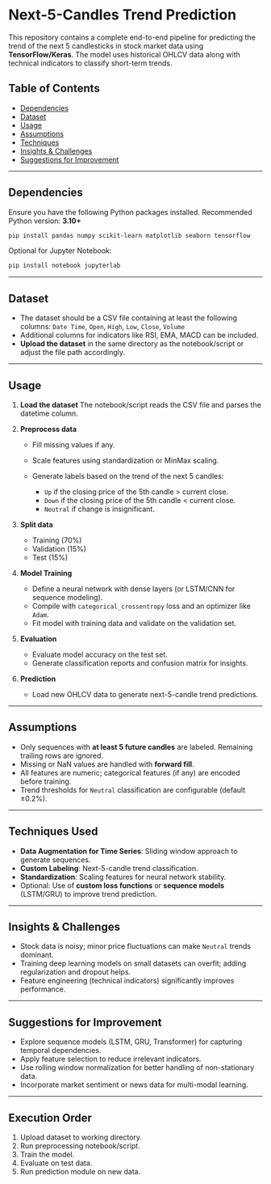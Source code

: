 # Next-5-Candles Trend Prediction

This repository contains a complete end-to-end pipeline for predicting the trend of the next 5 candlesticks in stock market data using **TensorFlow/Keras**. The model uses historical OHLCV data along with technical indicators to classify short-term trends.

## Table of Contents

* [Dependencies](#dependencies)
* [Dataset](#dataset)
* [Usage](#usage)
* [Assumptions](#assumptions)
* [Techniques](#techniques)
* [Insights & Challenges](#insights--challenges)
* [Suggestions for Improvement](#suggestions-for-improvement)

---

## Dependencies

Ensure you have the following Python packages installed. Recommended Python version: **3.10+**

```bash
pip install pandas numpy scikit-learn matplotlib seaborn tensorflow
```

Optional for Jupyter Notebook:

```bash
pip install notebook jupyterlab
```

---

## Dataset

* The dataset should be a CSV file containing at least the following columns:
  `Date Time`, `Open`, `High`, `Low`, `Close`, `Volume`
* Additional columns for indicators like RSI, EMA, MACD can be included.
* **Upload the dataset** in the same directory as the notebook/script or adjust the file path accordingly.

---

## Usage

1. **Load the dataset**
   The notebook/script reads the CSV file and parses the datetime column.

2. **Preprocess data**

   * Fill missing values if any.
   * Scale features using standardization or MinMax scaling.
   * Generate labels based on the trend of the next 5 candles:

     * `Up` if the closing price of the 5th candle > current close.
     * `Down` if the closing price of the 5th candle < current close.
     * `Neutral` if change is insignificant.

3. **Split data**

   * Training (70%)
   * Validation (15%)
   * Test (15%)

4. **Model Training**

   * Define a neural network with dense layers (or LSTM/CNN for sequence modeling).
   * Compile with `categorical_crossentropy` loss and an optimizer like `Adam`.
   * Fit model with training data and validate on the validation set.

5. **Evaluation**

   * Evaluate model accuracy on the test set.
   * Generate classification reports and confusion matrix for insights.

6. **Prediction**

   * Load new OHLCV data to generate next-5-candle trend predictions.

---

## Assumptions

* Only sequences with **at least 5 future candles** are labeled. Remaining trailing rows are ignored.
* Missing or NaN values are handled with **forward fill**.
* All features are numeric; categorical features (if any) are encoded before training.
* Trend thresholds for `Neutral` classification are configurable (default ±0.2%).

---

## Techniques Used

* **Data Augmentation for Time Series**: Sliding window approach to generate sequences.
* **Custom Labeling**: Next-5-candle trend classification.
* **Standardization**: Scaling features for neural network stability.
* Optional: Use of **custom loss functions** or **sequence models** (LSTM/GRU) to improve trend prediction.

---

## Insights & Challenges

* Stock data is noisy; minor price fluctuations can make `Neutral` trends dominant.
* Training deep learning models on small datasets can overfit; adding regularization and dropout helps.
* Feature engineering (technical indicators) significantly improves performance.

---

## Suggestions for Improvement

* Explore sequence models (LSTM, GRU, Transformer) for capturing temporal dependencies.
* Apply feature selection to reduce irrelevant indicators.
* Use rolling window normalization for better handling of non-stationary data.
* Incorporate market sentiment or news data for multi-modal learning.

---

## Execution Order

1. Upload dataset to working directory.
2. Run preprocessing notebook/script.
3. Train the model.
4. Evaluate on test data.
5. Run prediction module on new data.


